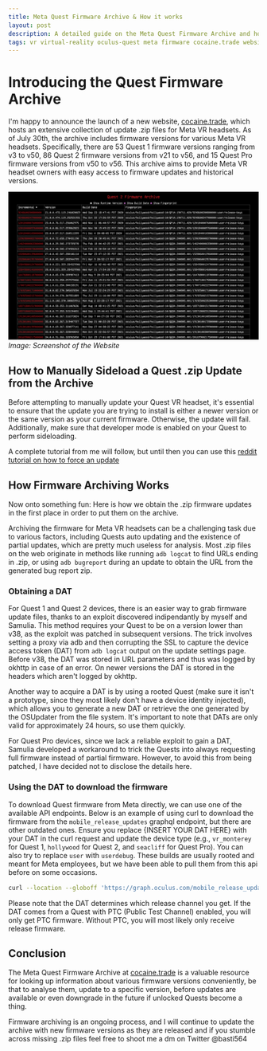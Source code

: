 ```yaml
---
title: Meta Quest Firmware Archive & How it works
layout: post
description: A detailed guide on the Meta Quest Firmware Archive and how it works.
tags: vr virtual-reality oculus-quest meta firmware cocaine.trade website
---
```


# Introducing the Quest Firmware Archive

I'm happy to announce the launch of a new website, [cocaine.trade](https://cocaine.trade/), which hosts an extensive collection of update .zip files for Meta VR headsets. As of July 30th, the archive includes firmware versions for various Meta VR headsets. Specifically, there are 53 Quest 1 firmware versions ranging from v3 to v50, 86 Quest 2 firmware versions from v21 to v56, and 15 Quest Pro firmware versions from v50 to v56. This archive aims to provide Meta VR headset owners with easy access to firmware updates and historical versions.

![Screenshot of the Website](/assets/images/posts/archive_screenshot.png)
*Image: Screenshot of the Website*

## How to Manually Sideload a Quest .zip Update from the Archive

Before attempting to manually update your Quest VR headset, it's essential to ensure that the update you are trying to install is either a newer version or the same version as your current firmware. Otherwise, the update will fail. Additionally, make sure that developer mode is enabled on your Quest to perform sideloading.

A complete tutorial from me will follow, but until then you can use this [reddit tutorial on how to force an update](https://www.reddit.com/r/oculusquest/wiki/guides/manualupdate/)

## How Firmware Archiving Works

Now onto something fun: Here is how we obtain the .zip firmware updates in the first place in order to put them on the archive.

Archiving the firmware for Meta VR headsets can be a challenging task due to various factors, including Quests auto updating and the existence of partial updates, which are pretty much useless for analysis. Most .zip files on the web originate in methods like running `adb logcat` to find URLs ending in .zip, or using `adb bugreport` during an update to obtain the URL from the generated bug report zip. 

### Obtaining a DAT

For Quest 1 and Quest 2 devices, there is an easier way to grab firmware update files, thanks to an exploit discovered indipendantly by myself and Samulia. This method requires your Quest to be on a version lower than v38, as the exploit was patched in subsequent versions. The trick involves setting a proxy via adb and then corrupting the SSL to capture the device access token (DAT) from `adb logcat` output on the update settings page. Before v38, the DAT was stored in URL parameters and thus was logged by okhttp in case of an error. On newer versions the DAT is stored in the headers which aren't logged by okhttp.

Another way to acquire a DAT is by using a rooted Quest (make sure it isn't a prototype, since they most likely don't have a device identity injected), which allows you to generate a new DAT or retrieve the one generated by the OSUpdater from the file system. It's important to note that DATs are only valid for approximately 24 hours, so use them quickly.

For Quest Pro devices, since we lack a reliable exploit to gain a DAT, Samulia developed a workaround to trick the Quests into always requesting full firmware instead of partial firmware. However, to avoid this from being patched, I have decided not to disclose the details here.

### Using the DAT to download the firmware

To download Quest firmware from Meta directly, we can use one of the available API endpoints. Below is an example of using curl to download the firmware from the `mobile_release_updates` graphql endpoint, but there are other outdated ones. Ensure you replace {INSERT YOUR DAT HERE} with your DAT in the curl request and update the device type (e.g., `vr_monterey` for Quest 1, `hollywood` for Quest 2, and `seacliff` for Quest Pro). You can also try to replace `user` with `userdebug`. These builds are usually rooted and meant for Meta employees, but we have been able to pull them from this api before on some occasions.

```bash
curl --location --globoff 'https://graph.oculus.com/mobile_release_updates?access_token=OC%7C3733290306686872%7C&device_managed_mode=0&channel_app_id=399374017083309&fields=update_interval%2Cota.device_type(ota.hollywood.user).device_serial(0).sdk_version(0).version(50600670029600150).security_patch_time(2021-04-05){download_uri%2Ctarget_version%2Cbase_version%2Cinstall_options%2Cfile_checksum%2Crelease_channel_id%2Crelease_channel_name}&device_access_token={INSERT YOUR DAT HERE}'
```

Please note that the DAT determines which release channel you get. If the DAT comes from a Quest with PTC (Public Test Channel) enabled, you will only get PTC firmware. Without PTC, you will most likely only receive release firmware.

## Conclusion

The Meta Quest Firmware Archive at [cocaine.trade](https://cocaine.trade/) is a valuable resource for looking up information about various firmware versions conveniently, be that to analyse them, update to a specific version, before updates are available or even downgrade in the future if unlocked Quests become a thing.

Firmware archiving is an ongoing process, and I will continue to update the archive with new firmware versions as they are released and if you stumble across missing .zip files feel free to shoot me a dm on Twitter @basti564